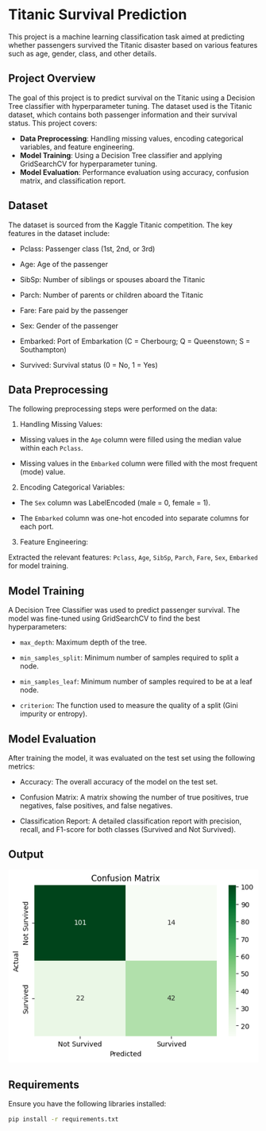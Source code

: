 # Titanic Survival Prediction

This project is a machine learning classification task aimed at predicting whether passengers survived the Titanic disaster based on various features such as age, gender, class, and other details.

## Project Overview

The goal of this project is to predict survival on the Titanic using a Decision Tree classifier with hyperparameter tuning. The dataset used is the Titanic dataset, which contains both passenger information and their survival status. This project covers:

- **Data Preprocessing**: Handling missing values, encoding categorical variables, and feature engineering.
- **Model Training**: Using a Decision Tree classifier and applying GridSearchCV for hyperparameter tuning.
- **Model Evaluation**: Performance evaluation using accuracy, confusion matrix, and classification report.

## Dataset

The dataset is sourced from the Kaggle Titanic competition. The key features in the dataset include:

- Pclass: Passenger class (1st, 2nd, or 3rd)

- Age: Age of the passenger

- SibSp: Number of siblings or spouses aboard the Titanic

- Parch: Number of parents or children aboard the Titanic

- Fare: Fare paid by the passenger

- Sex: Gender of the passenger

- Embarked: Port of Embarkation (C = Cherbourg; Q = Queenstown; S = Southampton)

- Survived: Survival status (0 = No, 1 = Yes)

## Data Preprocessing
The following preprocessing steps were performed on the data:

1. Handling Missing Values:

 - Missing values in the `Age` column were filled using the median value within each `Pclass`.

 - Missing values in the `Embarked` column were filled with the most frequent (mode) value.

2. Encoding Categorical Variables:

 - The `Sex` column was LabelEncoded (male = 0, female = 1).

 - The `Embarked` column was one-hot encoded into separate columns for each port.

3. Feature Engineering:

Extracted the relevant features: `Pclass`, `Age`, `SibSp`, `Parch`, `Fare`, `Sex`, `Embarked` for model training.

## Model Training
A Decision Tree Classifier was used to predict passenger survival. The model was fine-tuned using GridSearchCV to find the best hyperparameters:

- `max_depth`: Maximum depth of the tree.

- `min_samples_split`: Minimum number of samples required to split a node.

- `min_samples_leaf`: Minimum number of samples required to be at a leaf node.

- `criterion`: The function used to measure the quality of a split (Gini impurity or entropy).

## Model Evaluation
After training the model, it was evaluated on the test set using the following metrics:

- Accuracy: The overall accuracy of the model on the test set.

- Confusion Matrix: A matrix showing the number of true positives, true negatives, false positives, and false negatives.

- Classification Report: A detailed classification report with precision, recall, and F1-score for both classes (Survived and Not Survived).

## Output 

![Confusion Matrix](Output-Images/titanic.png)

## Requirements

Ensure you have the following libraries installed:

```bash
pip install -r requirements.txt
